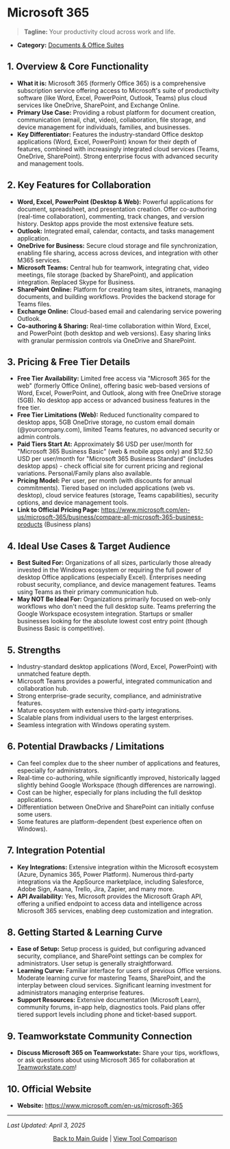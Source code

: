 # Microsoft 365

> **Tagline:** Your productivity cloud across work and life.
*   **Category:** [Documents & Office Suites](../category-overview/documents-office-suites-overview.md)

## 1. Overview & Core Functionality

*   **What it is:** Microsoft 365 (formerly Office 365) is a comprehensive subscription service offering access to Microsoft's suite of productivity software (like Word, Excel, PowerPoint, Outlook, Teams) plus cloud services like OneDrive, SharePoint, and Exchange Online.
*   **Primary Use Case:** Providing a robust platform for document creation, communication (email, chat, video), collaboration, file storage, and device management for individuals, families, and businesses.
*   **Key Differentiator:** Features the industry-standard Office desktop applications (Word, Excel, PowerPoint) known for their depth of features, combined with increasingly integrated cloud services (Teams, OneDrive, SharePoint). Strong enterprise focus with advanced security and management tools.

## 2. Key Features for Collaboration

*   **Word, Excel, PowerPoint (Desktop & Web):** Powerful applications for document, spreadsheet, and presentation creation. Offer co-authoring (real-time collaboration), commenting, track changes, and version history. Desktop apps provide the most extensive feature sets.
*   **Outlook:** Integrated email, calendar, contacts, and tasks management application.
*   **OneDrive for Business:** Secure cloud storage and file synchronization, enabling file sharing, access across devices, and integration with other M365 services.
*   **Microsoft Teams:** Central hub for teamwork, integrating chat, video meetings, file storage (backed by SharePoint), and application integration. Replaced Skype for Business.
*   **SharePoint Online:** Platform for creating team sites, intranets, managing documents, and building workflows. Provides the backend storage for Teams files.
*   **Exchange Online:** Cloud-based email and calendaring service powering Outlook.
*   **Co-authoring & Sharing:** Real-time collaboration within Word, Excel, and PowerPoint (both desktop and web versions). Easy sharing links with granular permission controls via OneDrive and SharePoint.

## 3. Pricing & Free Tier Details

*   **Free Tier Availability:** Limited free access via "Microsoft 365 for the web" (formerly Office Online), offering basic web-based versions of Word, Excel, PowerPoint, and Outlook, along with free OneDrive storage (5GB). No desktop app access or advanced business features in the free tier.
*   **Free Tier Limitations (Web):** Reduced functionality compared to desktop apps, 5GB OneDrive storage, no custom email domain (@yourcompany.com), limited Teams features, no advanced security or admin controls.
*   **Paid Tiers Start At:** Approximately $6 USD per user/month for "Microsoft 365 Business Basic" (web & mobile apps only) and $12.50 USD per user/month for "Microsoft 365 Business Standard" (includes desktop apps) - check official site for current pricing and regional variations. Personal/Family plans also available.
*   **Pricing Model:** Per user, per month (with discounts for annual commitments). Tiered based on included applications (web vs. desktop), cloud service features (storage, Teams capabilities), security options, and device management tools.
*   **Link to Official Pricing Page:** https://www.microsoft.com/en-us/microsoft-365/business/compare-all-microsoft-365-business-products (Business plans)

## 4. Ideal Use Cases & Target Audience

*   **Best Suited For:** Organizations of all sizes, particularly those already invested in the Windows ecosystem or requiring the full power of desktop Office applications (especially Excel). Enterprises needing robust security, compliance, and device management features. Teams using Teams as their primary communication hub.
*   **May NOT Be Ideal For:** Organizations primarily focused on web-only workflows who don't need the full desktop suite. Teams preferring the Google Workspace ecosystem integration. Startups or smaller businesses looking for the absolute lowest cost entry point (though Business Basic is competitive).

## 5. Strengths

*   Industry-standard desktop applications (Word, Excel, PowerPoint) with unmatched feature depth.
*   Microsoft Teams provides a powerful, integrated communication and collaboration hub.
*   Strong enterprise-grade security, compliance, and administrative features.
*   Mature ecosystem with extensive third-party integrations.
*   Scalable plans from individual users to the largest enterprises.
*   Seamless integration with Windows operating system.

## 6. Potential Drawbacks / Limitations

*   Can feel complex due to the sheer number of applications and features, especially for administrators.
*   Real-time co-authoring, while significantly improved, historically lagged slightly behind Google Workspace (though differences are narrowing).
*   Cost can be higher, especially for plans including the full desktop applications.
*   Differentiation between OneDrive and SharePoint can initially confuse some users.
*   Some features are platform-dependent (best experience often on Windows).

## 7. Integration Potential

*   **Key Integrations:** Extensive integration within the Microsoft ecosystem (Azure, Dynamics 365, Power Platform). Numerous third-party integrations via the AppSource marketplace, including Salesforce, Adobe Sign, Asana, Trello, Jira, Zapier, and many more.
*   **API Availability:** Yes, Microsoft provides the Microsoft Graph API, offering a unified endpoint to access data and intelligence across Microsoft 365 services, enabling deep customization and integration.

## 8. Getting Started & Learning Curve

*   **Ease of Setup:** Setup process is guided, but configuring advanced security, compliance, and SharePoint settings can be complex for administrators. User setup is generally straightforward.
*   **Learning Curve:** Familiar interface for users of previous Office versions. Moderate learning curve for mastering Teams, SharePoint, and the interplay between cloud services. Significant learning investment for administrators managing enterprise features.
*   **Support Resources:** Extensive documentation (Microsoft Learn), community forums, in-app help, diagnostics tools. Paid plans offer tiered support levels including phone and ticket-based support.

## 9. Teamworkstate Community Connection

*   **Discuss Microsoft 365 on Teamworkstate:** Share your tips, workflows, or ask questions about using Microsoft 365 for collaboration at [Teamworkstate.com](https://teamworkstate.com/)!

## 10. Official Website

*   **Website:** https://www.microsoft.com/en-us/microsoft-365

---

*Last Updated: April 3, 2025*

<p align="center"><a href="../README.md">Back to Main Guide</a> | <a href="../comparison-tables/tool-comparison.md">View Tool Comparison</a></p>

